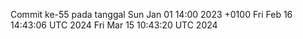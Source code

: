 Commit ke-55 pada tanggal Sun Jan 01 14:00 2023 +0100
Fri Feb 16 14:43:06 UTC 2024
Fri Mar 15 10:43:20 UTC 2024
